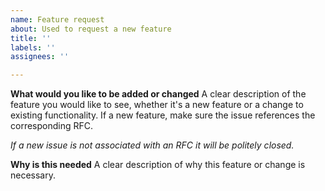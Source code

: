 ```yaml
---
name: Feature request
about: Used to request a new feature
title: ''
labels: ''
assignees: ''

---
```


**What would you like to be added or changed**
A clear description of the feature you would like to see, whether it's a new 
feature or a change to existing functionality. If a new feature, make sure the
issue references the corresponding RFC.

_If a new issue is not associated with an RFC it will be politely closed._

**Why is this needed**
A clear description of why this feature or change is necessary.
